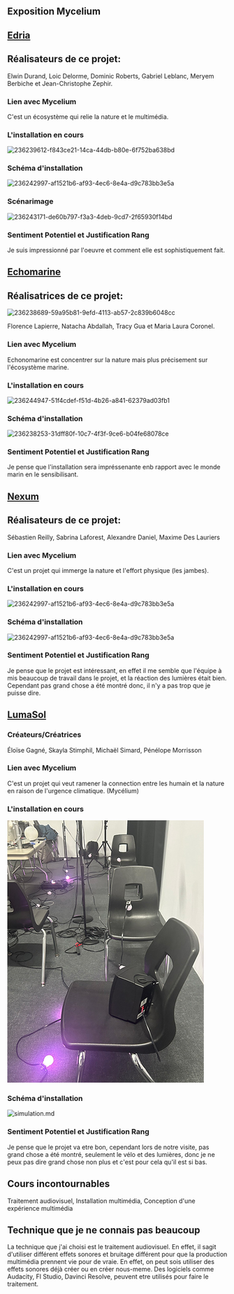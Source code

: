 ## Exposition Mycelium ##

## [Edria](https://tim-montmorency.com/2023/projets/EDRIA/docs/web/index.html)

## Réalisateurs de ce projet: ##

Elwin Durand, Loic Delorme, Dominic Roberts, Gabriel Leblanc, Meryem Berbiche et Jean-Christophe Zephir.

### Lien avec Mycelium

C'est un écosystème qui relie la nature et le multimédia.

### L'installation en cours

![236239612-f843ce21-14ca-44db-b80e-6f752ba638bd](https://user-images.githubusercontent.com/112189073/236242393-3c0807fd-b443-4645-8568-b6f97f404b8d.jpg)

### Schéma d'installation

![236242997-af1521b6-af93-4ec6-8e4a-d9c783bb3e5a](https://user-images.githubusercontent.com/112189073/236243298-276f5d60-1bcc-4410-9f36-7c807ff3bbd9.jpg)

### Scénarimage

![236243171-de60b797-f3a3-4deb-9cd7-2f65930f14bd](https://user-images.githubusercontent.com/112189073/236243938-c0a8dc8d-b868-4808-abd5-744ab228709a.png)

### Sentiment Potentiel et Justification Rang
Je suis impressionné par l'oeuvre et comment elle est sophistiquement fait.

## [Echomarine](https://tim-montmorency.com/2023/projets/Echomarine/docs/web/index.html)

## Réalisatrices de ce projet: ##

![236238689-59a95b81-9efd-4113-ab57-2c839b6048cc](https://user-images.githubusercontent.com/112189073/236244595-5b5117d1-0746-4106-950d-36df1e13558c.jpg)

Florence Lapierre, Natacha Abdallah, Tracy Gua et Maria Laura Coronel.

### Lien avec Mycelium

Echonomarine est concentrer sur la nature mais plus précisement sur l'écosystème marine.

### L'installation en cours

![236244947-51f4cdef-f51d-4b26-a841-62379ad03fb1](https://user-images.githubusercontent.com/112189073/236245074-8045a619-e9d2-4544-b7c2-bcfe00b170ff.png)

### Schéma d'installation

![236238253-31dff80f-10c7-4f3f-9ce6-b04fe68078ce](https://user-images.githubusercontent.com/112189073/236245602-9b01fedc-3ba8-4ce4-8eff-c7e5c251a049.png)

### Sentiment Potentiel et Justification Rang

Je pense que l'installation sera impréssenante enb rapport avec le monde marin en le sensibilisant.

## [Nexum](https://tim-montmorency.com/2023/projets/Nexum/docs/web/index.html)

## Réalisateurs de ce projet: ##

Sébastien Reilly, Sabrina Laforest, Alexandre Daniel, Maxime Des Lauriers

### Lien avec Mycelium

C'est un projet qui immerge la nature et l'effort physique (les jambes).

### L'installation en cours

![236242997-af1521b6-af93-4ec6-8e4a-d9c783bb3e5a](https://user-images.githubusercontent.com/112189073/236247951-74e6986f-0624-473a-b66f-33855b24a3c3.jpg)

### Schéma d'installation

![236242997-af1521b6-af93-4ec6-8e4a-d9c783bb3e5a](https://user-images.githubusercontent.com/112189073/236247951-74e6986f-0624-473a-b66f-33855b24a3c3.jpg)

### Sentiment Potentiel et Justification Rang

Je pense que le projet est intéressant, en effet il me semble que l'équipe à mis beaucoup de travail dans le projet, et la réaction des lumières était bien. Cependant
pas grand chose a été montré donc, il n'y a pas trop que je puisse dire.

## [LumaSol](https://tim-montmorency.com/2023/projets/Boucler-la-boucle/docs/web/index.html)

### Créateurs/Créatrices

Éloïse Gagné, Skayla Stimphil, Michaël Simard, Pénélope Morrisson

### Lien avec Mycelium

C'est un projet qui veut ramener la connection entre les humain et la nature en raison de l'urgence climatique. (Mycélium)

### L'installation en cours

![InstallationLumaSol](https://github.com/Jxshvfx/H23_V13_inspirations_GONZALEZBARRERA/blob/main/Mycelium/medias/photo_bouclerlaboucle_2_02232023.jpg)

### Schéma d'installation

![simulation.md](https://user-images.githubusercontent.com/112189073/236240042-86827974-f674-4d20-a819-3f097b963061.png)

### Sentiment Potentiel et Justification Rang

Je pense que le projet va etre bon, cependant lors de notre visite, pas grand chose a été montré, seulement le vélo et des lumières, donc je ne peux pas dire grand chose non plus et c'est pour cela qu'il est si bas.

## Cours incontournables

Traitement audiovisuel, Installation multimédia, Conception d'une expérience multimédia

## Technique que je ne connais pas beaucoup

La technique que j'ai choisi est le traitement audiovisuel. En effet, il sagit d'utiliser différent effets sonores et bruitage différent pour que la production multimédia prennent vie pour de vraie. En effet, on peut sois utiliser des effets sonores déjà créer ou en créer nous-meme. Des logiciels comme Audacity, Fl Studio, Davinci Resolve, peuvent etre utilisés pour faire le traitement.
